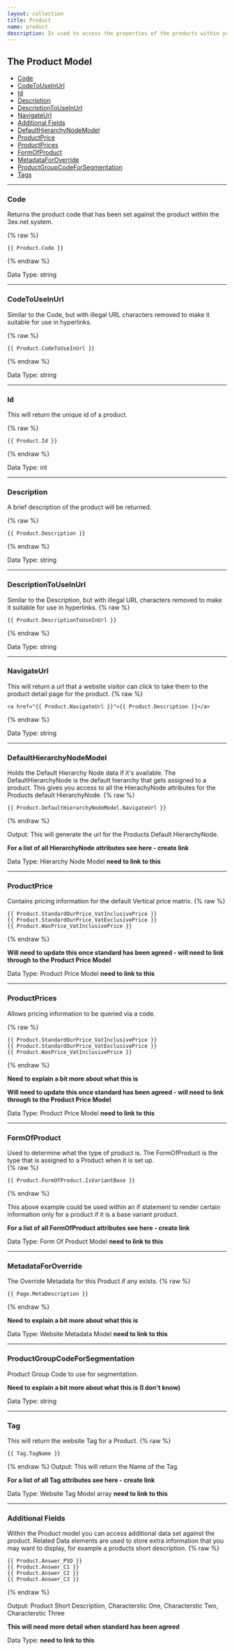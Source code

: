 ```yaml
---
layout: collection
title: Product
name: product
description: Is used to access the properties of the products within your shop
---
```



## The Product Model

* [Code](#code)
* [CodeToUseInUrl](#codetouseinurl)
* [Id](#id)
* [Description](#description)
* [DescriptionToUseInUrl](#descriptiontouseinurl)
* [NavigateUrl](#navigateurl)
* [Additional Fields](#additional)
* [DefaultHierarchyNodeModel](#default)
* [ProductPrice](#price)
* [ProductPrices](#prices)
* [FormOfProduct](#formofproduct)
* [MetadataForOverride](#metadataforoverride)
* [ProductGroupCodeForSegmentation](#segmentation)
* [Tags](#tags)

---

<a name="code"></a>
### Code 
Returns the product code that has been set against the product within the 3ex.net system.  

{% raw %}
```liquid
{{ Product.Code }}
```
{% endraw %}

Data Type: string

---

<a name="codetouseinurl"></a>
### CodeToUseInUrl	
Similar to the Code, but with illegal URL characters removed to make it suitable for use in hyperlinks.  

{% raw %}
```liquid
{{ Product.CodeToUseInUrl }}
```
{% endraw %}

Data Type: string

---

<a name="id"></a>
### Id
This will return the unique id of a product.  

{% raw %}
```liquid
{{ Product.Id }}
```
{% endraw %}

Data Type: int

---

<a name="description"></a>
### Description
A brief description of the product will be returned.  

{% raw %}
```liquid
{{ Product.Description }}
```
{% endraw %}

Data Type: string

---

<a name="descriptiontouseinurl"></a>
### DescriptionToUseInUrl	
Similar to the Description, but with illegal URL characters removed to make it suitable for use in hyperlinks.
{% raw %}
```liquid
{{ Product.DescriptionToUseInUrl }}
```
{% endraw %}

Data Type: string

---

<a name="navigateurl"></a>
### NavigateUrl
This will return a url that a website visitor can click to take them to the product detail page for the product.
{% raw %}
```liquid 
<a href="{{ Product.NavigateUrl }}">{{ Product.Description }}</a>
```
{% endraw %}

Data Type: string

---

<a name="default"></a>
### DefaultHierarchyNodeModel	
Holds the Default Hierarchy Node data if it's available. The DefaultHierarchyNode is the default hierarchy that gets assigned to a product. This gives you access to all the HierachyNode attributes for the Products default HierarchyNode.
{% raw %}
```liquid
{{ Product.DefaultHierarchyNodeModel.NavigateUrl }}
```
{% endraw %}

Output: This will generate the url for the Products Default HierarchyNode.

**__For a list of all HierarchyNode attributes see here - create link__** 


Data Type: Hierarchy Node Model __need to link to this__

---

<a name="price"></a>
### ProductPrice	
Contains pricing information for the default Vertical price matrix.
{% raw %}
```liquid
{{ Product.StandardOurPrice_VatInclusivePrice }}
{{ Product.StandardOurPrice_VatExclusivePrice }}
{{ Product.WasPrice_VatInclusivePrice }}
```
{% endraw %}

**__Will need to update this once standard has been agreed - will need to link through to the Product Price	Model__** 

Data Type: Product Price Model __need to link to this__

---

<a name="prices"></a>
### ProductPrices	
Allows pricing information to be queried via a code.

{% raw %}
```liquid
{{ Product.StandardOurPrice_VatInclusivePrice }}
{{ Product.StandardOurPrice_VatExclusivePrice }}
{{ Product.WasPrice_VatInclusivePrice }}
```
{% endraw %}

**__Need to explain a bit more about what this is__**

**__Will need to update this once standard has been agreed - will need to link through to the Product Price	Model__** 

Data Type: Product Price Model __need to link to this__

---

<a name="formofproduct"></a>
### FormOfProduct	
Used to determine what the type of product is.  The FormOfProduct is the type that is assigned to a Product when it is set up.  
{% raw %}
```liquid
{{ Product.FormOfProduct.IsVariantBase }}
```
{% endraw %}

This above example could be used within an if statement to render certain information only for a product if it is a base variant product.

**__For a list of all FormOfProduct attributes see here - create link__** 

Data Type: Form Of Product Model __need to link to this__

---

<a name="metadataforoverride"></a>
### MetadataForOverride		
The Override Metadata for this Product if any exists.
{% raw %}
```liquid
{{ Page.MetaDescription }}
```
{% endraw %}

**__Need to explain a bit more about what this is__**

Data Type: Website Metadata Model __need to link to this__

---

<a name="segmentation"></a>
### ProductGroupCodeForSegmentation	
Product Group Code to use for segmentation.

**__Need to explain a bit more about what this is (I don't know)__**

Data Type: string

---

<a name="tags"></a>
### Tag
This will return the website Tag for a Product.
{% raw %}
```liquid
{{ Tag.TagName }}
```
{% endraw %}
Output: This will return the Name of the Tag.

**__For a list of all Tag attributes see here - create link__** 

Data Type: Website Tag Model array __need to link to this__

---

<a name="additional"></a>
### Additional Fields
Within the Product model you can access additional data set against the product. Related Data elements are used to store extra information that you may want to display, for example a products short description.
{% raw %}
```liquid
{{ Product.Answer_PSD }}
{{ Product.Answer_C1 }}
{{ Product.Answer_C2 }}
{{ Product.Answer_C3 }}
```
{% endraw %}

Output: Product Short Description, Characterstic One, Characterstic Two, Characterstic Three

**__This will need more detail when standard has been agreed__**

Data Type: __need to link to this__
